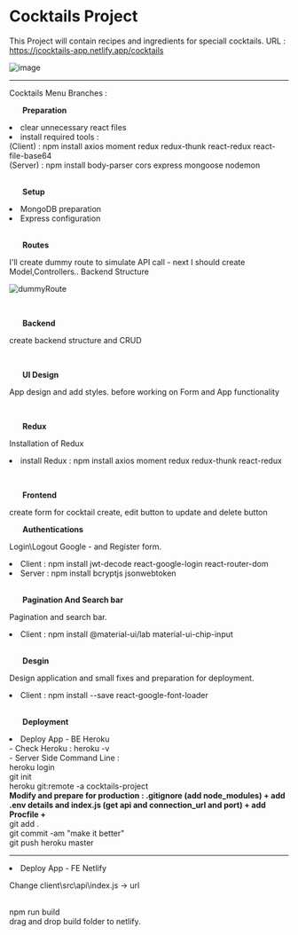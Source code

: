 # Cocktails Project

This Project will contain recipes and ingredients for speciall cocktails.
URL : https://jcocktails-app.netlify.app/cocktails

![image](https://user-images.githubusercontent.com/22063155/138794628-63c6b735-7608-43ab-a4cc-beb03444a5e7.png)

 <hr>

Cocktails Menu Branches :

<ul> <b> Preparation </b></ul>
<li> clear unnecessary react files </li>
<li> install required tools : <br> (Client) : npm install axios moment redux redux-thunk react-redux react-file-base64 <br> (Server) : npm install body-parser cors express mongoose nodemon  </li>
<br>
<ul><b> Setup </b> </ul>

<li> MongoDB preparation </li>
<li> Express configuration </li>
<br>
<ul> <b>Routes</b> </ul>

<p> I'll create dummy route to simulate API call - next I should create Model,Controllers.. Backend Structure </p>

![dummyRoute](https://user-images.githubusercontent.com/22063155/136864336-95328bdb-50f6-4848-87eb-54bf12d4eab3.JPG)

<br>
<ul> <b>Backend </b></ul>

<p> create backend structure and CRUD  </p>
<br>

<ul> <b>UI Design</b> </ul>

<p> App design and add styles. before working on Form and  App functionality </p>
<br>

<ul> <b>Redux </b> </ul>

<p>Installation of Redux 
<li> install Redux : npm install axios moment redux redux-thunk react-redux <br>  </li>
</p>
<br>

<ul> <b>Frontend</b> </ul>
<p> create form for cocktail create, edit button to update and delete button   </p>

<ul> <b>Authentications</b> </ul>
<p> Login\Logout Google - and Register form. </p>
<li> Client :  npm install jwt-decode react-google-login react-router-dom <br>  </li>
<li> Server :  npm install bcryptjs jsonwebtoken <br>  </li> <br>

<ul> <b>Pagination And Search bar</b> </ul>
<p> Pagination and search bar. </p>
<li> Client :  npm install @material-ui/lab material-ui-chip-input<br>  </li> <br>

<ul> <b>Desgin </b> </ul>
<p> Design application and small fixes and preparation for deployment. </p>
<li> Client : npm install --save react-google-font-loader<br>  </li> <br>

<ul> <b>Deployment </b> </ul>
<li> Deploy App - BE Heroku  </li>
- Check Heroku :  heroku -v <br>
- Server Side  Command Line : <br>
heroku login <br>
git init <br>
heroku git:remote -a cocktails-project <br>
<b> Modify and prepare for production : .gitignore (add node_modules) + add .env details and index.js (get api and connection_url and port) + add Procfile +  </b> <br>
git add . <br>
git commit -am "make it better" <br>
git push heroku master <br>
<hr>
<li> Deploy App - FE Netlify  </li>
<p> Change client\src\api\index.js -> url </p> <br>
npm run build <br>
drag and drop build folder to netlify.
</p>
